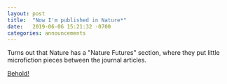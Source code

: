 ```yaml
---
layout: post
title:  "Now I'm published in Nature*"
date:   2019-06-06 15:21:32 -0700
categories: announcements
---
```



Turns out that Nature has a "Nature Futures" section, where they put little microfiction pieces between the journal articles.

[Behold!](https://www.nature.com/articles/d41586-020-02384-4?utm_source=twt_nft&utm_medium=social&utm_campaign=futures)
